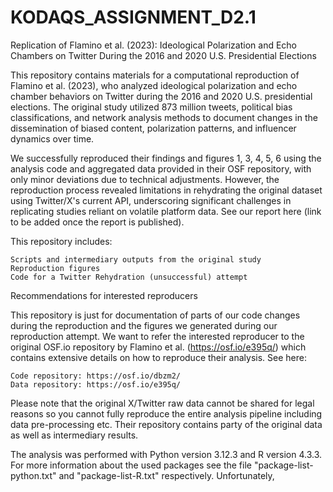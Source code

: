 # KODAQS_ASSIGNMENT_D2.1

Replication of Flamino et al. (2023): Ideological Polarization and Echo Chambers on Twitter During the 2016 and 2020 U.S. Presidential Elections

This repository contains materials for a computational reproduction of Flamino et al. (2023), who analyzed ideological polarization and echo chamber behaviors on Twitter during the 2016 and 2020 U.S. presidential elections. The original study utilized 873 million tweets, political bias classifications, and network analysis methods to document changes in the dissemination of biased content, polarization patterns, and influencer dynamics over time.

We successfully reproduced their findings and figures 1, 3, 4, 5, 6 using the analysis code and aggregated data provided in their OSF repository, with only minor deviations due to technical adjustments. However, the reproduction process revealed limitations in rehydrating the original dataset using Twitter/X's current API, underscoring significant challenges in replicating studies reliant on volatile platform data. See our report here (link to be added once the report is published).

This repository includes:

    Scripts and intermediary outputs from the original study
    Reproduction figures
    Code for a Twitter Rehydration (unsuccessful) attempt

Recommendations for interested reproducers

This repository is just for documentation of parts of our code changes during the reproduction and the figures we generated during our reproduction attempt. We want to refer the interested reproducer to the original OSF.io repository by Flamino et al. (https://osf.io/e395q/) which contains extensive details on how to reproduce their analysis. See here:

    Code repository: https://osf.io/dbzm2/
    Data repository: https://osf.io/e395q/

Please note that the original X/Twitter raw data cannot be shared for legal reasons so you cannot fully reproduce the entire analysis pipeline including data pre-processing etc. Their repository contains party of the original data as well as intermediary results.

The analysis was performed with Python version 3.12.3 and R version 4.3.3. For more information about the used packages see the file "package-list-python.txt" and "package-list-R.txt" respectively. Unfortunately,
